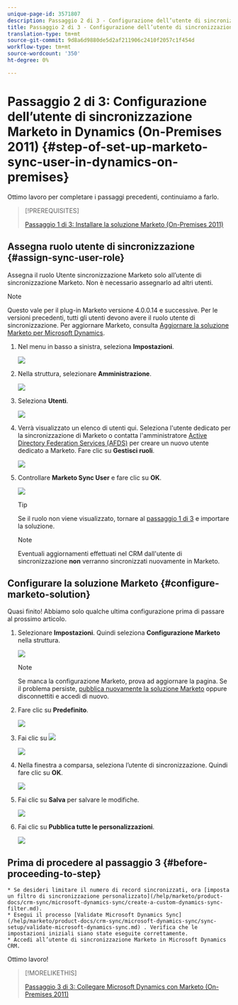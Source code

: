 ```yaml
---
unique-page-id: 3571807
description: Passaggio 2 di 3 - Configurazione dell’utente di sincronizzazione Marketo in Dynamics (On-Premises 2011) - Documenti Marketo - Documentazione del prodotto
title: Passaggio 2 di 3 - Configurazione dell’utente di sincronizzazione Marketo in Dynamics (On-Premises 2011)
translation-type: tm+mt
source-git-commit: 9d8a6d9880de5d2af211906c2410f2057c1f454d
workflow-type: tm+mt
source-wordcount: '350'
ht-degree: 0%

---
```



# Passaggio 2 di 3: Configurazione dell’utente di sincronizzazione Marketo in Dynamics (On-Premises 2011) {#step-of-set-up-marketo-sync-user-in-dynamics-on-premises}

Ottimo lavoro per completare i passaggi precedenti, continuiamo a farlo.

>[!PREREQUISITES]
>
>[Passaggio 1 di 3: Installare la soluzione Marketo (On-Premises 2011)](/help/marketo/product-docs/crm-sync/microsoft-dynamics-sync/sync-setup/microsoft-dynamics-2011-on-premises/step-1-of-3-install.md)

## Assegna ruolo utente di sincronizzazione {#assign-sync-user-role}

Assegna il ruolo Utente sincronizzazione Marketo solo all’utente di sincronizzazione Marketo. Non è necessario assegnarlo ad altri utenti.

>[!NOTE]
>
>Questo vale per il plug-in Marketo versione 4.0.0.14 e successive. Per le versioni precedenti, tutti gli utenti devono avere il ruolo utente di sincronizzazione. Per aggiornare Marketo, consulta [Aggiornare la soluzione Marketo per Microsoft Dynamics](/help/marketo/product-docs/crm-sync/microsoft-dynamics-sync/sync-setup/update-the-marketo-solution-for-microsoft-dynamics.md).

1. Nel menu in basso a sinistra, seleziona **Impostazioni**.

   ![](assets/image2015-4-2-14-3a2-3a40.png)

1. Nella struttura, selezionare **Amministrazione**.

   ![](assets/image2015-4-2-14-3a3-3a30.png)

1. Seleziona **Utenti**.

   ![](assets/image2015-4-2-14-3a4-3a37.png)

1. Verrà visualizzato un elenco di utenti qui. Seleziona l&#39;utente dedicato per la sincronizzazione di Marketo o contatta l&#39;amministratore [Active Directory Federation Services (AFDS)](https://msdn.microsoft.com/en-us/library/bb897402.aspx) per creare un nuovo utente dedicato a Marketo. Fare clic su **Gestisci ruoli**.

   ![](assets/image2015-4-2-14-3a11-3a7.png)

1. Controllare **Marketo Sync User** e fare clic su **OK**.

   ![](assets/image2015-4-2-14-3a15-3a0.png)

   >[!TIP]
   >
   >Se il ruolo non viene visualizzato, tornare al [passaggio 1 di 3](/help/marketo/product-docs/crm-sync/microsoft-dynamics-sync/sync-setup/microsoft-dynamics-2011-on-premises/step-1-of-3-install.md) e importare la soluzione.

   >[!NOTE]
   >
   >Eventuali aggiornamenti effettuati nel CRM dall&#39;utente di sincronizzazione **non** verranno sincronizzati nuovamente in Marketo.

## Configurare la soluzione Marketo {#configure-marketo-solution}

Quasi finito! Abbiamo solo qualche ultima configurazione prima di passare al prossimo articolo.

1. Selezionare **Impostazioni**. Quindi seleziona **Configurazione Marketo** nella struttura.

   ![](assets/image2015-4-2-14-3a20-3a51.png)

   >[!NOTE]
   >
   >Se manca la configurazione Marketo, prova ad aggiornare la pagina. Se il problema persiste, [pubblica nuovamente la soluzione Marketo](/help/marketo/product-docs/crm-sync/microsoft-dynamics-sync/sync-setup/microsoft-dynamics-2011-on-premises/step-1-of-3-install.md) oppure disconnettiti e accedi di nuovo.

1. Fare clic su **Predefinito**.

   ![](assets/image2015-4-2-14-3a27-3a30.png)

1. Fai clic su ![](assets/image2015-4-2-14-3a29-3a1.png)

   ![](assets/image2015-4-2-14-3a28-3a40.png)

1. Nella finestra a comparsa, seleziona l’utente di sincronizzazione. Quindi fare clic su **OK**.

   ![](assets/image2015-4-2-14-3a32-3a43.png)

1. Fai clic su **Salva** per salvare le modifiche.

   ![](assets/image2015-4-2-14-3a34-3a15.png)

1. Fai clic su **Pubblica tutte le personalizzazioni**.

   ![](assets/publish-all-customizations1.png)

## Prima di procedere al passaggio 3 {#before-proceeding-to-step}

    * Se desideri limitare il numero di record sincronizzati, ora [imposta un filtro di sincronizzazione personalizzato](/help/marketo/product-docs/crm-sync/microsoft-dynamics-sync/create-a-custom-dynamics-sync-filter.md).
    * Esegui il processo [Validate Microsoft Dynamics Sync](/help/marketo/product-docs/crm-sync/microsoft-dynamics-sync/sync-setup/validate-microsoft-dynamics-sync.md) . Verifica che le impostazioni iniziali siano state eseguite correttamente.
    * Accedi all’utente di sincronizzazione Marketo in Microsoft Dynamics CRM.

Ottimo lavoro!

>[!MORELIKETHIS]
>
>[Passaggio 3 di 3: Collegare Microsoft Dynamics con Marketo (On-Premises 2011)](/help/marketo/product-docs/crm-sync/microsoft-dynamics-sync/sync-setup/microsoft-dynamics-2011-on-premises/step-3-of-3-connect.md)
